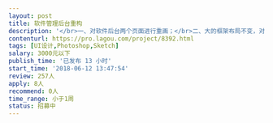 ```yaml
---                
layout: post       
title: 软件管理后台重构           
description: '</br>一、对软件后台两个页面进行重画；</br>二、大的框架布局不变，对细节进行调整；</br>三、有管理软件开发经验；</br>四、对用户交互有深入研究；</br>五、设计元素能够用现有技术实现。</br>'     
contenturl: https://pro.lagou.com/project/8392.html      
tags: [UI设计,Photoshop,Sketch]            
salary: 3000元以下          
publish_time: '已发布 13 小时'         
start_time: '2018-06-12 13:47:54'           
review: 257人                   
apply: 8人                   
recommend: 0人                   
time_range: 小于1周              
status: 招募中                  
---                 
```

